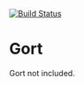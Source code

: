 [![Build Status](https://travis-ci.org/yoyodesign/gort.svg?branch=develop)](https://travis-ci.org/yoyodesign/gort)

# Gort

Gort not included.